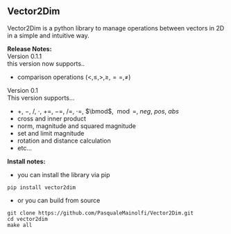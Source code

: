 ## **Vector2Dim**
Vector2Dim is a python library to manage operations between vectors in 2D in a simple and intuitive way.  

**Release Notes:**  
Version 0.1.1  
this version now supports..

- comparison operations $(\lt, \le, \gt, \ge, ==, \neq )$

Version 0.1  
This version supports...

- $+$, $-$, $/$, $\cdot$, $+=$, $-=$, $/=$, $\cdot=$, $\bmod$, $\bmod=$, $neg$, $pos$, $abs$
- cross and inner product
- norm, magnitude and squared magnitude
- set and limit magnitude
- rotation and distance calculation
- etc...

**Install notes:**

- you can install the library via pip  
```code
pip install vector2dim
```
- or you can build from source  
```code
git clone https://github.com/PasqualeMainolfi/Vector2Dim.git
cd vector2dim
make all
```





